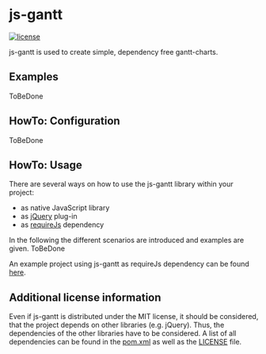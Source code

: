 js-gantt
=============

[![license](https://img.shields.io/github/license/pmeisen/js-gantt.svg)](LICENSE)

js-gantt is used to create simple, dependency free gantt-charts.

## Examples
ToBeDone

## HowTo: Configuration
ToBeDone

## HowTo: Usage

There are several ways on how to use the js-gantt library within your project:
- as native JavaScript library
- as [jQuery](https://jquery.com/) plug-in
- as [requireJs](http://requirejs.org/) dependency

In the following the different scenarios are introduced and examples are given.
ToBeDone

An example project using js-gantt as requireJs dependency can be found [here](https://github.com/pmeisen/dis-timeintervaldataanalyzer-ui).

## Additional license information
Even if js-gantt is distributed under the MIT license, it should be considered, that the project
depends on other libraries (e.g. jQuery). Thus, the dependencies of the other libraries have to
be considered. A list of all dependencies can be found in the [pom.xml](pom.xml) as well as the 
[LICENSE](LICENSE) file.